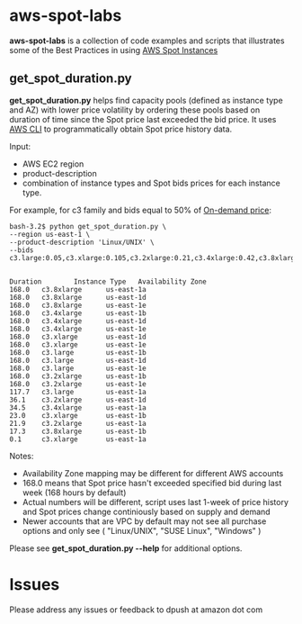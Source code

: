 aws-spot-labs
=============

**aws-spot-labs** is a collection of code examples and scripts that illustrates some of the Best Practices in using [AWS Spot Instances](https://aws.amazon.com/ec2/purchasing-options/spot-instances/)



get_spot_duration.py
--------------------
**get_spot_duration.py** helps find capacity pools (defined as instance type and AZ) with lower price volatility by ordering these pools based on duration of time since the Spot price last exceeded the bid price. It uses [AWS CLI](https://aws.amazon.com/cli/) to programmatically obtain Spot price history data.
 
Input: 
* AWS EC2 region
* product-description
* combination of instance types and Spot bids prices for each instance type.

For example, for c3 family and bids equal to 50% of [On-demand price](https://aws.amazon.com/ec2/pricing/):
```
bash-3.2$ python get_spot_duration.py \
--region us-east-1 \
--product-description 'Linux/UNIX' \
--bids c3.large:0.05,c3.xlarge:0.105,c3.2xlarge:0.21,c3.4xlarge:0.42,c3.8xlarge:0.84 


Duration        Instance Type   Availability Zone
168.0   c3.8xlarge      us-east-1a
168.0   c3.8xlarge      us-east-1d
168.0   c3.8xlarge      us-east-1e
168.0   c3.4xlarge      us-east-1b
168.0   c3.4xlarge      us-east-1d
168.0   c3.4xlarge      us-east-1e
168.0   c3.xlarge       us-east-1d
168.0   c3.xlarge       us-east-1e
168.0   c3.large        us-east-1b
168.0   c3.large        us-east-1d
168.0   c3.large        us-east-1e
168.0   c3.2xlarge      us-east-1b
168.0   c3.2xlarge      us-east-1e
117.7   c3.large        us-east-1a
36.1    c3.2xlarge      us-east-1d
34.5    c3.4xlarge      us-east-1a
23.0    c3.xlarge       us-east-1b
21.9    c3.2xlarge      us-east-1a
17.3    c3.8xlarge      us-east-1b
0.1     c3.xlarge       us-east-1a
```

Notes:

* Availability Zone mapping may be different for different AWS accounts
* 168.0 means that Spot price hasn't exceeded specified bid during last week (168 hours by default) 
* Actual numbers will be different, script uses last 1-week of price history and Spot prices change continiously based on supply and demand
* Newer accounts that are VPC by default  may not see all purchase options and only see ( "Linux/UNIX", "SUSE Linux", "Windows" )

Please see **get_spot_duration.py --help** for additional options.

Issues
======

Please address any issues or feedback to dpush at amazon dot com

